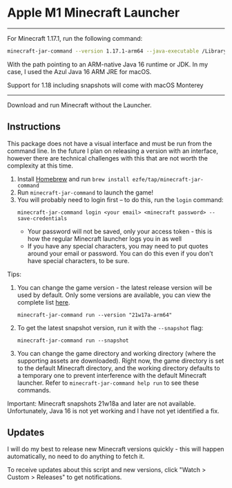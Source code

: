 # Apple M1 Minecraft Launcher
---

For Minecraft 1.17.1, run the following command:

```sh
minecraft-jar-command --version 1.17.1-arm64 --java-executable /Library/Java/JavaVirtualMachines/arm-zulu-16.jre/Contents/Home/bin/java
```

With the path pointing to an ARM-native Java 16 runtime or JDK. In my case, I used the Azul Java 16 ARM JRE for macOS.

Support for 1.18 including snapshots will come with macOS Monterey

---

Download and run Minecraft without the Launcher.

## Instructions

This package does not have a visual interface and must be run from the command line. In the future I plan on releasing a version with an interface, however there are technical challenges with this that are not worth the complexity at this time.

1. Install [Homebrew](https://brew.sh) and run `brew install ezfe/tap/minecraft-jar-command`
2. Run `minecraft-jar-command` to launch the game!
3. You will probably need to login first – to do this, run the `login` command:
   ```
   minecraft-jar-command login <your email> <minecraft password> --save-credentials
   ```
   - Your password will not be saved, only your access token - this is how the regular Minecraft launcher logs you in as well
   - If you have any special characters, you may need to put quotes around your email or password. You can do this even if you don't have special characters, to be sure.
   
Tips:
1. You can change the game version - the latest release version will be used by default. Only some versions are available, you can view the complete list [here](https://f001.backblazeb2.com/file/com-ezekielelin-publicFiles/lwjgl-arm/version_manifest_v2.json).
   ```
   minecraft-jar-command run --version "21w17a-arm64"
   ```
2. To get the latest snapshot version, run it with the `--snapshot` flag:
   ```
   minecraft-jar-command run --snapshot
   ```
3. You can change the game directory and working directory (where the supporting assets are downloaded). Right now, the game directory is set to the default Minecraft directory, and the working directory defaults to a temporary one to prevent interference with the default Minecraft launcher. Refer to `minecraft-jar-command help run` to see these commands.

Important: Minecraft snapshots 21w18a and later are not available. Unfortunately, Java 16 is not yet working and I have not yet identified a fix.

## Updates

I will do my best to release new Minecraft versions quickly - this will happen automatically, no need to do anything to fetch it.

To receive updates about this script and new versions, click "Watch > Custom > Releases" to get notifications.
